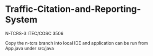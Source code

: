 # Traffic-Citation-and-Reporting-System
N-TCRS-3 ITEC/COSC 3506

Copy the n-tcrs branch into local IDE and application can be run from App.java under src/java
